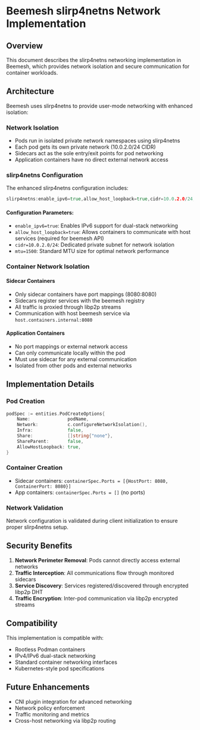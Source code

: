 # Beemesh slirp4netns Network Implementation

## Overview

This document describes the slirp4netns networking implementation in Beemesh, which provides network isolation and secure communication for container workloads.

## Architecture

Beemesh uses slirp4netns to provide user-mode networking with enhanced isolation:

### Network Isolation
- Pods run in isolated private network namespaces using slirp4netns
- Each pod gets its own private network (10.0.2.0/24 CIDR)
- Sidecars act as the sole entry/exit points for pod networking
- Application containers have no direct external network access

### slirp4netns Configuration

The enhanced slirp4netns configuration includes:

```go
slirp4netns:enable_ipv6=true,allow_host_loopback=true,cidr=10.0.2.0/24,mtu=1500
```

#### Configuration Parameters:
- `enable_ipv6=true`: Enables IPv6 support for dual-stack networking
- `allow_host_loopback=true`: Allows containers to communicate with host services (required for beemesh API)
- `cidr=10.0.2.0/24`: Dedicated private subnet for network isolation
- `mtu=1500`: Standard MTU size for optimal network performance

### Container Network Isolation

#### Sidecar Containers
- Only sidecar containers have port mappings (8080:8080)
- Sidecars register services with the beemesh registry
- All traffic is proxied through libp2p streams
- Communication with host beemesh service via `host.containers.internal:8080`

#### Application Containers  
- No port mappings or external network access
- Can only communicate locally within the pod
- Must use sidecar for any external communication
- Isolated from other pods and external networks

## Implementation Details

### Pod Creation
```go
podSpec := entities.PodCreateOptions{
    Name:              podName,
    Network:           c.configureNetworkIsolation(),
    Infra:             false,
    Share:             []string{"none"},
    ShareParent:       false,
    AllowHostLoopback: true,
}
```

### Container Creation
- Sidecar containers: `containerSpec.Ports = [{HostPort: 8080, ContainerPort: 8080}]`
- App containers: `containerSpec.Ports = []` (no ports)

### Network Validation
Network configuration is validated during client initialization to ensure proper slirp4netns setup.

## Security Benefits

1. **Network Perimeter Removal**: Pods cannot directly access external networks
2. **Traffic Interception**: All communications flow through monitored sidecars
3. **Service Discovery**: Services registered/discovered through encrypted libp2p DHT
4. **Traffic Encryption**: Inter-pod communication via libp2p encrypted streams

## Compatibility

This implementation is compatible with:
- Rootless Podman containers
- IPv4/IPv6 dual-stack networking  
- Standard container networking interfaces
- Kubernetes-style pod specifications

## Future Enhancements

- CNI plugin integration for advanced networking
- Network policy enforcement
- Traffic monitoring and metrics
- Cross-host networking via libp2p routing